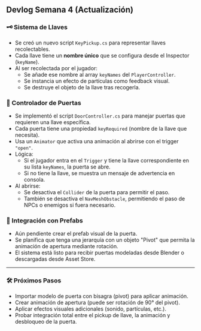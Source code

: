 ## Devlog Semana 4 (Actualización)

### 🗝️ Sistema de Llaves

- Se creó un nuevo script `KeyPickup.cs` para representar llaves recolectables.
- Cada llave tiene un **nombre único** que se configura desde el Inspector (`keyName`).
- Al ser recolectada por el jugador:
  - Se añade ese nombre al array `keyNames` del `PlayerController`.
  - Se instancia un efecto de partículas como feedback visual.
  - Se destruye el objeto de la llave tras recogerla.

### 🚪 Controlador de Puertas

- Se implementó el script `DoorController.cs` para manejar puertas que requieren una llave específica.
- Cada puerta tiene una propiedad `keyRequired` (nombre de la llave que necesita).
- Usa un `Animator` que activa una animación al abrirse con el trigger `"open"`.
- Lógica:
  - Si el jugador entra en el `Trigger` y tiene la llave correspondiente en su lista `keyNames`, la puerta se abre.
  - Si no tiene la llave, se muestra un mensaje de advertencia en consola.
- Al abrirse:
  - Se desactiva el `Collider` de la puerta para permitir el paso.
  - También se desactiva el `NavMeshObstacle`, permitiendo el paso de NPCs o enemigos si fuera necesario.
  
### 🧱 Integración con Prefabs

- Aún pendiente crear el prefab visual de la puerta.
- Se planifica que tenga una jerarquía con un objeto "Pivot" que permita la animación de apertura mediante rotación.
- El sistema está listo para recibir puertas modeladas desde Blender o descargadas desde Asset Store.

---

### 🛠️ Próximos Pasos

- Importar modelo de puerta con bisagra (pivot) para aplicar animación.
- Crear animación de apertura (puede ser rotación de 90° del pivot).
- Aplicar efectos visuales adicionales (sonido, partículas, etc.).
- Probar integración total entre el pickup de llave, la animación y desbloqueo de la puerta.

